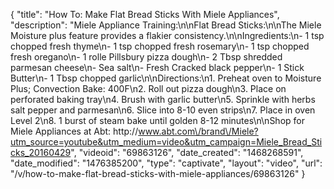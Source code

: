 {
    "title": "How To: Make Flat Bread Sticks With Miele Appliances",
    "description": "Miele Appliance Training:\n\nFlat Bread Sticks:\n\nThe Miele Moisture plus feature provides a flakier consistency.\n\nIngredients:\n- 1 tsp chopped fresh thyme\n- 1 tsp chopped fresh rosemary\n- 1 tsp chopped fresh oregano\n- 1 rolle Pillsbury pizza dough\n- 2 Tbsp shredded parmesan cheese\n- Sea salt\n- Fresh Cracked black pepper\n- 1 Stick Butter\n- 1 Tbsp chopped garlic\n\nDirections:\n1. Preheat oven to Moisture Plus; Convection Bake: 400F\n2. Roll out pizza dough\n3. Place on perforated baking tray\n4. Brush with garlic butter\n5. Sprinkle with herbs salt pepper and parmesan\n6. Slice into 8-10 even strips\n7. Place in oven Level 2\n8. 1 burst of steam bake until golden 8-12 minutes\n\nShop for Miele Appliances at Abt: http:\/\/www.abt.com\/brand\/Miele?utm_source=youtube&utm_medium=video&utm_campaign=Miele_Bread_Sticks_20160429",
    "videoid": "69863126",
    "date_created": "1468268591",
    "date_modified": "1476385200",
    "type": "captivate",
    "layout": "video",
    "url": "\/v\/how-to-make-flat-bread-sticks-with-miele-appliances\/69863126"
}